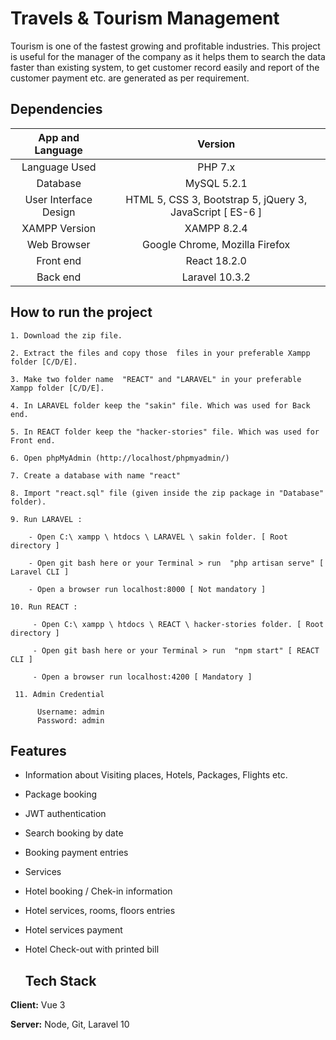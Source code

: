 # Travels & Tourism Management

Tourism is one of the fastest growing and profitable industries. This project is useful for the manager of the company as it helps them to search the data faster than existing system, to get customer record easily and report of the customer payment etc. are generated as per requirement.

## Dependencies

| App and Language        | Version                                                     |
| :------:                | :------:                                                    |
| Language Used           | PHP 7.x                                                      |
| Database                | MySQL 5.2.1                                                 |
| User Interface Design   | HTML 5, CSS 3, Bootstrap 5, jQuery 3, JavaScript [ ES-6 ]   |
| XAMPP Version           | XAMPP 8.2.4                                                 |
| Web Browser             | Google Chrome, Mozilla Firefox                              |
| Front end               | React 18.2.0                                                |
| Back end                | Laravel 10.3.2                                              |




   ## How to run the project
    1. Download the zip file.

    2. Extract the files and copy those  files in your preferable Xampp folder [C/D/E].

    3. Make two folder name  "REACT" and "LARAVEL" in your preferable Xampp folder [C/D/E].
    
    4. In LARAVEL folder keep the "sakin" file. Which was used for Back end.

    5. In REACT folder keep the "hacker-stories" file. Which was used for Front end.

    6. Open phpMyAdmin (http://localhost/phpmyadmin/)

    7. Create a database with name "react" 

    8. Import "react.sql" file (given inside the zip package in "Database" folder).

    9. Run LARAVEL :
    
        - Open C:\ xampp \ htdocs \ LARAVEL \ sakin folder. [ Root directory ]

        - Open git bash here or your Terminal > run  "php artisan serve" [ Laravel CLI ]

        - Open a browser run localhost:8000 [ Not mandatory ]

    10. Run REACT :

         - Open C:\ xampp \ htdocs \ REACT \ hacker-stories folder. [ Root directory ]

         - Open git bash here or your Terminal > run  "npm start" [ REACT CLI ]

         - Open a browser run localhost:4200 [ Mandatory ]

     11. Admin Credential

          Username: admin
          Password: admin


## Features

- Information about Visiting places, Hotels, Packages, Flights etc.
- Package booking
- JWT authentication
- Search booking by date 
- Booking payment entries
- Services
- Hotel booking / Chek-in information 
- Hotel services, rooms, floors entries
- Hotel services payment 
- Hotel Check-out with printed bill

  ## Tech Stack

**Client:** Vue 3

**Server:** Node, Git, Laravel 10

